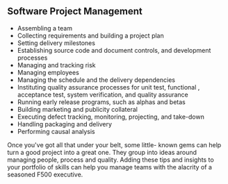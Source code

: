 

## Software Project Management
* Assembling a team
* Collecting requirements and building a project plan
* Setting delivery milestones
* Establishing source code and document controls, and development processes
* Managing and tracking risk
* Managing employees
* Managing the schedule and the delivery dependencies
* Instituting quality assurance processes for unit test, functional , acceptance test, system verification, and quality assurance
* Running early release programs, such as alphas and betas
* Building marketing and publicity collateral
* Executing defect tracking, monitoring, projecting, and take-down
* Handling packaging and delivery
* Performing causal analysis

Once you've got all that under your belt, some little- known gems can help turn a good project into a great one. 
They group into ideas around managing people, process and quality. 
Adding these tips and insights to your portfolio of skills can help you manage teams with the alacrity of a seasoned F500 executive.
